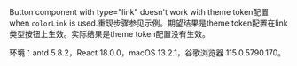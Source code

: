 Button component with type="link" doesn't work with theme token配置 when `colorLink` is used.重现步骤参见示例。期望结果是theme token配置在link类型按钮上生效。实际结果是theme token配置没有生效。

环境：antd 5.8.2，React 18.0.0，macOS 13.2.1，谷歌浏览器 115.0.5790.170。
